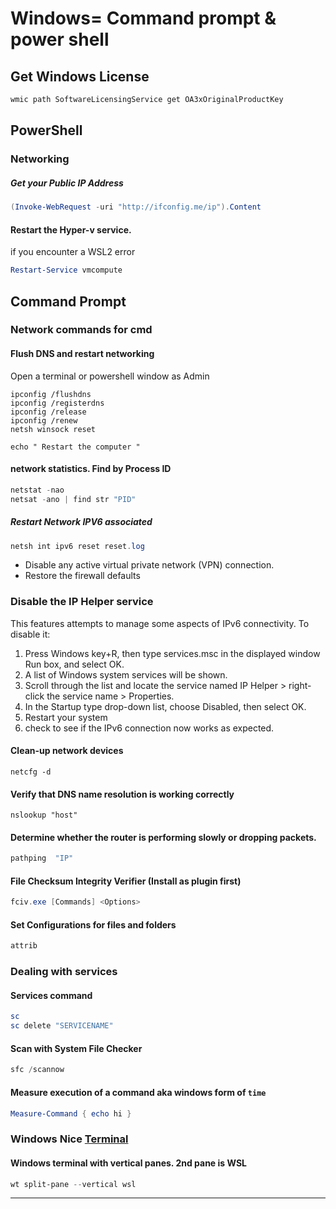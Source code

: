 # Windows= Command prompt & power shell

## Get Windows License
``` cmd
wmic path SoftwareLicensingService get OA3xOriginalProductKey
```

## PowerShell

### Networking

##### Get your Public IP Address
``` powershell
(Invoke-WebRequest -uri "http://ifconfig.me/ip").Content
```

#### Restart the Hyper-v service. 
if you encounter a WSL2 error
``` powershell
Restart-Service vmcompute
```

## Command Prompt 

### Network commands for cmd
#### Flush DNS and restart networking
Open a terminal or powershell window as Admin
``` dotnetcli
ipconfig /flushdns
ipconfig /registerdns
ipconfig /release
ipconfig /renew
netsh winsock reset

echo " Restart the computer "
```

#### network statistics. Find by Process ID

``` powershell
netstat -nao
netsat -ano | find str "PID"
```

##### Restart Network IPV6 associated
``` powershell
netsh int ipv6 reset reset.log
```

- Disable any active virtual private network (VPN) connection.
- Restore the firewall defaults

### Disable the IP Helper service
This features attempts to manage some aspects of IPv6 connectivity. To disable it:
1. Press Windows key+R, then type services.msc in the displayed window Run box, and select OK.
2. A list of Windows system services will be shown.
3. Scroll through the list and locate the service named IP Helper > right-click the service name > Properties.
4. In the Startup type drop-down list, choose Disabled, then select OK.
5. Restart your system
6. check to see if the IPv6 connection now works as expected.

#### Clean-up network devices

`netcfg -d`

#### Verify that DNS name resolution is working correctly
`nslookup "host"`

#### Determine whether the router is performing slowly or dropping packets.
``` powershell
pathping  "IP"
```

#### File Checksum Integrity Verifier (Install as plugin first)
``` powershell
fciv.exe [Commands] <Options>
```

#### Set Configurations for files and folders
``` powershell
attrib
```

### Dealing with services
#### Services command

``` powershell
sc
sc delete "SERVICENAME"
```

#### Scan with System File Checker
``` powershell
sfc /scannow
```

#### Measure execution of a command aka windows form of `time`
``` powershell
Measure-Command { echo hi }
```

### Windows Nice [Terminal](https://docs.microsoft.com/en-us/windows/terminal/get-started#installation)

#### Windows terminal with vertical panes. 2nd pane is WSL
``` powershell
wt split-pane --vertical wsl
```

---
